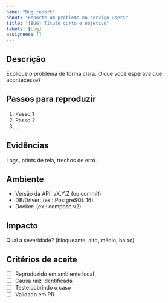 ```yaml
---
name: "Bug report"
about: "Reporte um problema no serviço Users"
title: "[BUG] Título curto e objetivo"
labels: [bug]
assignees: []
---
```


## Descrição
Explique o problema de forma clara. O que você esperava que acontecesse?

## Passos para reproduzir
1. Passo 1
2. Passo 2
3. …

## Evidências
Logs, prints de tela, trechos de erro.

## Ambiente
- Versão da API: vX.Y.Z (ou commit)
- DB/Driver: (ex.: PostgreSQL 16)
- Docker: (ex.: compose v2)

## Impacto
Qual a severidade? (bloqueante, alto, médio, baixo)

## Critérios de aceite
- [ ] Reproduzido em ambiente local
- [ ] Causa raiz identificada
- [ ] Teste cobrindo o caso
- [ ] Validado em PR
